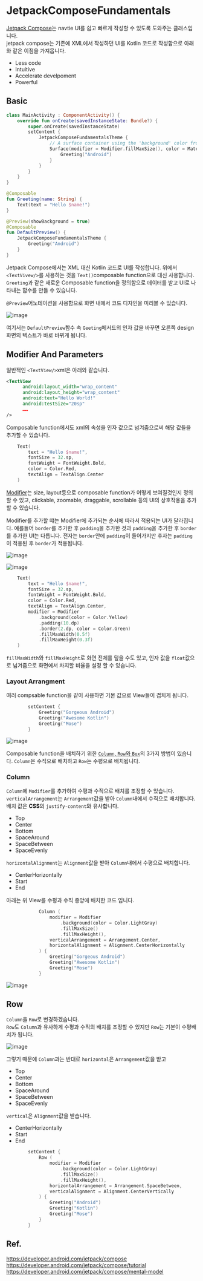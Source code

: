 # JetpackComposeFundamentals
[Jetpack Compose](https://developer.android.com/jetpack/compose/why-adopt)는 navtie UI를 쉽고 빠르게 작성할 수 있도록 도와주는 클래스입니다. <br>
jetpack compose는 기존에 XML에서 작성하던 UI를 Kotlin 코드로 작성함으로 아래와 같은 이점을 가져옵니다. 
- Less code
- Intuitive
- Accelerate develpoment
- Powerful

## Basic 
```kotlin
class MainActivity : ComponentActivity() {
    override fun onCreate(savedInstanceState: Bundle?) {
        super.onCreate(savedInstanceState)
        setContent {
            JetpackComposeFundamentalsTheme {
                // A surface container using the 'background' color from the theme
                Surface(modifier = Modifier.fillMaxSize(), color = MaterialTheme.colors.background) {
                    Greeting("Android")
                }
            }
        }
    }
}

@Composable
fun Greeting(name: String) {
    Text(text = "Hello $name!")
}

@Preview(showBackground = true)
@Composable
fun DefaultPreview() {
    JetpackComposeFundamentalsTheme {
        Greeting("Android")
    }
}
```
Jetpack Compose에서는 XML 대신 Kotlin 코드로 UI를 작성합니다. 위에서 `<TextVivew/>`를 사용하는 것을 `Text()`composable function으로 대신 사용합니다.<br>
`Greeting`과 같은 새로운 Composable function을 정의함으로 데이터를 받고 UI로 나타내는 함수를 만들 수 있습니다. 


`@Preview`어노테이션을 사용함으로 화면 내에서 코드 디자인을 미리볼 수 있습니다. 

![image](https://user-images.githubusercontent.com/55622345/167359133-b105299f-166e-48a4-b61a-2f53d097d748.png)

여기서는 `DefaultPreview`함수 속 `Geeting`메서드의 인자 값을 바꾸면 오른쪽 design 화면의 텍스트가 바로 바뀌게 됩니다. 

## Modifier And Parameters
일반적인 `<TextView/>`xml은 아래와 같습니다. 
```xml
<TextView
      android:layout_width="wrap_content"    
      android:layout_height="wrap_content"
      android:text="Hello World!"
      android:testSize="20sp"
      ……
/>
```
Composable function에서도 xml의 속성을 인자 값으로 넘겨줌으로써 해당 값들을 추가할 수 있습니다. 
```kotlin
    Text(
        text = "Hello $name!",
        fontSize = 32.sp,
        fontWeight = FontWeight.Bold,
        color = Color.Red,
        textAlign = TextAlign.Center
    )
```

[Modifier](https://developer.android.com/jetpack/compose/tutorial#tut-step-5)는 size, layout등으로  composable function가 어떻게 보여질것인지 정의할 수 있고, clickable, zoomable, draggable, scrollable 등의 UI의 상호작용을 추가할 수 있습니다. 

Modifier를 추가할 떄는 Modifier에 추가되는 순서에 따라서 적용되는 UI가 달라집니다. 
예를들어 `border`를 추가한 후 `padding`을 추가한 것과 `padding`을 추가한 후 `border`를 추가한 UI는 다릅니다. 
전자는 `border`안에 `padding`이 들어가지만 후자는 `padding`이 적용된 후 `border`가 적용됩니다. 

![image](https://user-images.githubusercontent.com/55622345/167362632-f6493e5f-ba8f-4b5a-8278-3cc65d3b1975.png)

![image](https://user-images.githubusercontent.com/55622345/167362777-e94499f1-5f87-4b4d-98e1-6483df9ab4b4.png)

```kotlin
    Text(
        text = "Hello $name!",
        fontSize = 32.sp,
        fontWeight = FontWeight.Bold,
        color = Color.Red,
        textAlign = TextAlign.Center,
        modifier = Modifier
            .background(color = Color.Yellow)
            .padding(10.dp)
            .border(2.dp, color = Color.Green)
            .fillMaxWidth(0.5f)
            .fillMaxHeight(0.3f)
    )
```
`fillMaxWidth`와 `fillMaxHeight`로 화면 전체를 덮을 수도 있고, 인자 값을 `float`값으로 넘겨줌으로 화면에서 차지할 비율을 설정 할 수 있습니다. 


### Layout Arrangment
여러 compsable function을 같이 사용하면 기본 값으로 View들이 겹치게 됩니다. 
```kotlin
        setContent {
            Greeting("Gorgeous Android")
            Greeting("Awesome Kotlin")
            Greeting("Mose")
        }
```
![image](https://user-images.githubusercontent.com/55622345/167364600-da6ff77c-7ad3-47c6-af3e-c9247316017b.png)

Composable function을 배치하기 위한 [`Column`, `Row`와 `Box`](https://developer.android.com/jetpack/compose/tutorial#using-a-column)의 3가지 방법이 있습니다. 
`Column`은 수직으로 배치하고 `Row`는 수평으로 배치됩니다. 

### Column 
`Column`에 `Modifier`를 추가하여 수평과 수직으로 배치를 조정할 수 있습니다. <br>
`verticalArrangement`는  `Arrangement`값을 받아 `Column`내에서 수직으로 배치합니다. 배치 값은 **CSS**의 `justify-content`와 유사합니다. 
- Top
- Center
- Bottom 
- SpaceAround
- SpaceBetween
- SpaceEvenly

`horizontalAlignment`는 `Alignment`값을 받아 `Column`내에서 수평으로 배치합니다. 
- CenterHorizontally
- Start
- End

아래는 위 View를 수평과 수직 중앙에 배치한 코드 입니다. 
```kotlin
            Column (
                modifier = Modifier
                    .background(color = Color.LightGray)
                    .fillMaxSize()
                    .fillMaxHeight(),
                verticalArrangement = Arrangement.Center,
                horizontalAlignment = Alignment.CenterHorizontally
            ) {
                Greeting("Gorgeous Android")
                Greeting("Awesome Kotlin")
                Greeting("Mose")
            }
```
![image](https://user-images.githubusercontent.com/55622345/167368302-5696dad5-0e61-4389-aeb3-e9ad5a17bf06.png)


## Row
`Column`을 `Row`로 변경하겠습니다. <br>
`Row`도 `Column`과 유사하게 수평과 수직의 배치를 조정할 수 있지만 `Row`는 기본이 수평배치가 됩니다. 

![image](https://user-images.githubusercontent.com/55622345/167369468-8b7ab9e6-16e3-4302-81bf-411c2dcfcb92.png)

그렇기 때문에 `Column`과는 반대로 `horizontal`은 `Arrangement`값을 받고
- Top
- Center
- Bottom 
- SpaceAround
- SpaceBetween
- SpaceEvenly

`vertical`은 `Alignment`값을 받습니다. 
- CenterHorizontally
- Start
- End

```kotlin
        setContent {
            Row (
                modifier = Modifier
                    .background(color = Color.LightGray)
                    .fillMaxSize()
                    .fillMaxHeight(),
                horizontalArrangement = Arrangement.SpaceBetween,
                verticalAlignment = Alignment.CenterVertically
            ) {
                Greeting("Android")
                Greeting("Kotlin")
                Greeting("Mose")
            }
        }
```

## Ref.
https://developer.android.com/jetpack/compose <br>
https://developer.android.com/jetpack/compose/tutorial <br>
https://developer.android.com/jetpack/compose/mental-model <br>
